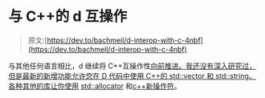 # 与 C++的 d 互操作

> 原文:[https://dev.to/bachmeil/d-interop-with-c-4nbf](https://dev.to/bachmeil/d-interop-with-c-4nbf)

与其他任何语言相比，d 继续将 C++互操作性[向前推进。我还没有深入研究过，但是最新的新增功能允许您在 D 代码中使用 C++的 std::vector 和 std::string。各种其他的库让你使用](https://dlang.org/blog/2019/09/06/dmd-2-088-0-released/) [std::allocator](https://dlang.org/phobos/core_stdcpp_allocator.html) 和[c++新操作符](https://dlang.org/phobos/core_stdcpp_new_.html)。